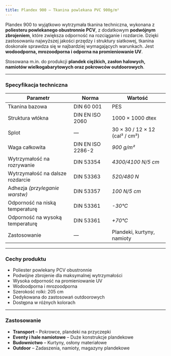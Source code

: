 ```yaml
---
title: Plandex 900 – Tkanina powlekana PVC 900g/m²
---
```


Plandex 900 to wyjątkowo wytrzymała tkanina techniczna, wykonana z **poliesteru
powlekanego obustronnie PCV**, z dodatkowym **podwójnym zbrojeniem**, które
zwiększa odporność na rozciąganie i rozdarcie.
Dzięki zastosowaniu najwyższej jakości przędzy i struktury siatkowej, tkanina
doskonale sprawdza się w najbardziej wymagających warunkach. Jest **wodoodporna,
mrozoodporna i odporna na promieniowanie UV**.

Stosowana m.in. do produkcji **plandek ciężkich, zasłon halowych, namiotów
wielkogabarytowych oraz pokrowców outdoorowych**.

---

### **Specyfikacja techniczna**

| **Parametr**                     | **Norma**         | **Wartość**                    |
| -------------------------------- | ----------------- | ------------------------------ |
| Tkanina bazowa                   | DIN 60 001        | PES                            |
| Struktura włókna                 | DIN EN ISO 2060   | 1000 × 1000 dtex               |
| Splot                            | —                 | 30 × 30 / 12 × 12 (cal² / cm²) |
| Waga całkowita                   | DIN EN ISO 2286-2 | _900 g/m²_                     |
| Wytrzymałość na rozrywanie       | DIN 53354         | _4300/4100 N/5 cm_             |
| Wytrzymałość na dalsze rozdarcie | DIN 53363         | _520/480 N_                    |
| Adhezja _(przyleganie warstw)_   | DIN 53357         | _100 N/5 cm_                   |
| Odporność na niską temperaturę   | DIN 53361         | _-30°C_                        |
| Odporność na wysoką temperaturę  | DIN 53361         | _+70°C_                        |
| Zastosowanie                     | —                 | Plandeki, kurtyny, namioty     |

---

### **Cechy produktu**

- Poliester powlekany PCV obustronnie
- Podwójne zbrojenie dla maksymalnej wytrzymałości
- Wysoka odporność na promieniowanie UV
- Wodoodporna i mrozoodporna
- Szerokość rolki: 205 cm
- Dedykowana do zastosowań outdoorowych
- Dostępna w różnych kolorach

---

### **Zastosowanie**

- **Transport** – Pokrowce, plandeki na przyczepki
- **Eventy i hale namiotowe** – Duże konstrukcje plandekowe
- **Budownictwo** – Kurtyny, osłony materiałowe
- **Outdoor** – Zadaszenia, namioty, magazyny plandekowe
